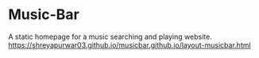 # Music-Bar
A static homepage for a music searching and playing website.
https://shreyapurwar03.github.io/musicbar.github.io/layout-musicbar.html
